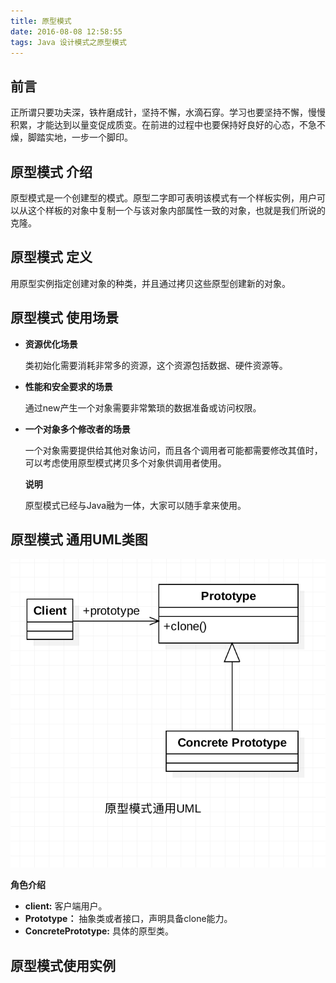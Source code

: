 ```yaml
---
title: 原型模式
date: 2016-08-08 12:58:55
tags: Java 设计模式之原型模式
---
```


## 前言

正所谓只要功夫深，铁杵磨成针，坚持不懈，水滴石穿。学习也要坚持不懈，慢慢积累，才能达到以量变促成质变。在前进的过程中也要保持好良好的心态，不急不燥，脚踏实地，一步一个脚印。

## 原型模式 介绍

原型模式是一个创建型的模式。原型二字即可表明该模式有一个样板实例，用户可以从这个样板的对象中复制一个与该对象内部属性一致的对象，也就是我们所说的克隆。

## 原型模式 定义

用原型实例指定创建对象的种类，并且通过拷贝这些原型创建新的对象。

## 原型模式 使用场景

* **资源优化场景**

  类初始化需要消耗非常多的资源，这个资源包括数据、硬件资源等。

* **性能和安全要求的场景**

  通过new产生一个对象需要非常繁琐的数据准备或访问权限。

* **一个对象多个修改者的场景**

  一个对象需要提供给其他对象访问，而且各个调用者可能都需要修改其值时，可以考虑使用原型模式拷贝多个对象供调用者使用。

  **说明**

  原型模式已经与Java融为一体，大家可以随手拿来使用。

## 原型模式 通用UML类图

![原型模式通用UML](原型模式/原型模式.png)

**角色介绍**

* **client:** 客户端用户。
* **Prototype：** 抽象类或者接口，声明具备clone能力。
* **ConcretePrototype:** 具体的原型类。

## 原型模式使用实例



